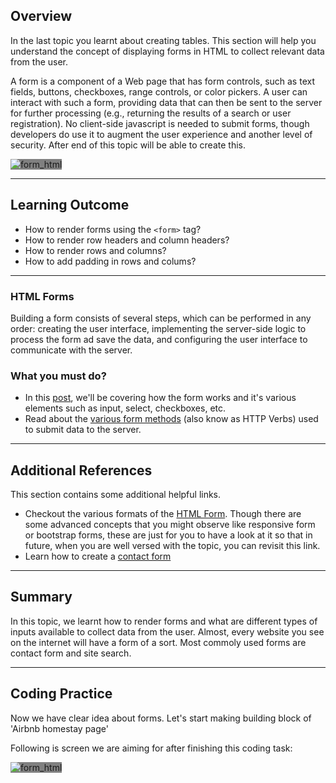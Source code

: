 ## Overview

In the last topic you learnt about creating tables. This section will help you understand the concept of displaying forms in HTML to collect relevant data from the user.

A form is a component of a Web page that has form controls, such as text fields, buttons, checkboxes, range controls, or color pickers. A user can interact with such a form, providing data that can then be sent to the server for further processing (e.g., returning the results of a search or user registration). No client-side javascript is needed to submit forms, though developers do use it to augment the user experience and another level of security. After end of this topic will be able to create this.

<span style='background :grey' >![form_html](https://raw.githubusercontent.com/greyatom-school/the-minerva-project/master/FEWD/sprint_1/1.Basics_of_HTML/images/form_html.png) </span>

---

## Learning Outcome

- How to render forms using the `<form>` tag?
- How to render row headers and column headers?
- How to render rows and columns?
- How to add padding in rows and colums?

---
### HTML Forms

Building a form consists of several steps, which can be performed in any order: creating the user interface, implementing the server-side logic to process the form ad save the data, and configuring the user interface to communicate with the server.

### What you must do?

- In this [post](https://www.tutorialspoint.com/html/html_forms.htm), we'll be covering how the form works and it's various elements such as input, select, checkboxes, etc.
- Read about the [various form methods](https://www.w3schools.com/tags/ref_httpmethods.asp) (also know as HTTP Verbs) used to submit data to the server.

---
## Additional References

This section contains some additional helpful links.

- Checkout the various formats of the [HTML Form](https://www.quackit.com/html/codes/html_form_code.cfm). Though there are some advanced concepts that you might observe like responsive form or bootstrap forms, these are just for you to have a look at it so that in future, when you are well versed with the topic, you can revisit this link.
- Learn how to create a [contact form](https://www.w3schools.com/howto/howto_css_contact_form.asp)

---
## Summary

In this topic, we learnt how to render forms and what are different types of inputs available to collect data from the user. Almost, every website you see on the internet will have a form of a sort. Most commoly used forms are contact form and site search.



---
## Coding Practice

Now we have clear idea about forms. Let's start making building block of 'Airbnb homestay page' 

Following is screen we are aiming for after finishing this coding task:

<span style='background :grey' >![form_html](https://raw.githubusercontent.com/greyatom-school/the-minerva-project/master/FEWD/sprint_1/1.Basics_of_HTML/images/form_html.png)</span>
